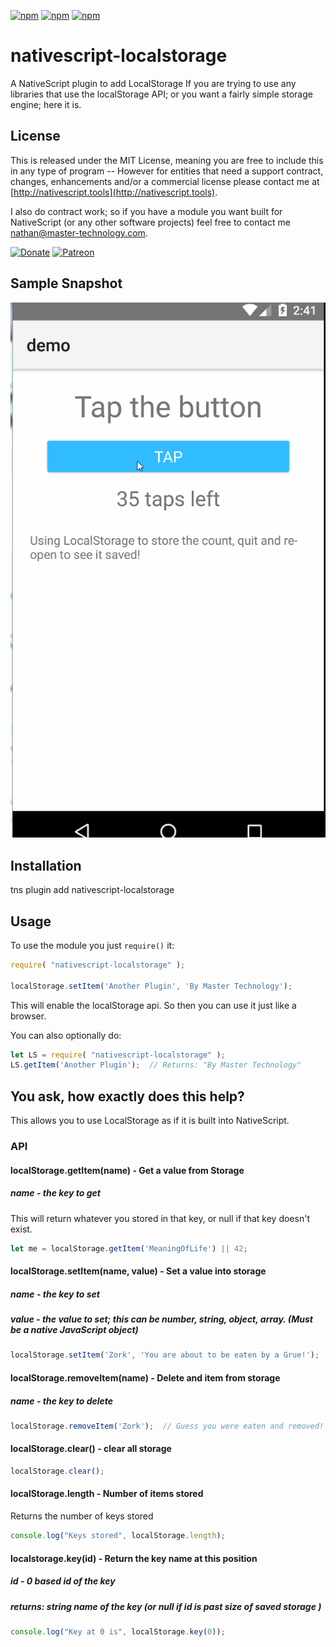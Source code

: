 [![npm](https://img.shields.io/npm/v/nativescript-localstorage.svg)](https://www.npmjs.com/package/nativescript-localstorage)
[![npm](https://img.shields.io/npm/l/nativescript-localstorage.svg)](https://www.npmjs.com/package/nativescript-localstorage)
[![npm](https://img.shields.io/npm/dt/nativescript-localstorage.svg?label=npm%20d%2fls)](https://www.npmjs.com/package/nativescript-localstorage)

# nativescript-localstorage
A NativeScript plugin to add LocalStorage
If you are trying to use any libraries that use the localStorage API; or you want a fairly simple storage engine; here it is.

## License

This is released under the MIT License, meaning you are free to include this in any type of program -- However for entities that need a support contract, changes, enhancements and/or a commercial license please contact me at [http://nativescript.tools](http://nativescript.tools).

I also do contract work; so if you have a module you want built for NativeScript (or any other software projects) feel free to contact me [nathan@master-technology.com](mailto://nathan@master-technology.com).

[![Donate](https://img.shields.io/badge/Donate-PayPal-brightgreen.svg?style=plastic)](https://www.paypal.com/cgi-bin/webscr?cmd=_donations&business=HN8DDMWVGBNQL&lc=US&item_name=Nathanael%20Anderson&item_number=nativescript%2dlocalstorage&no_note=1&no_shipping=1&currency_code=USD&bn=PP%2dDonationsBF%3ax%3aNonHosted)
[![Patreon](https://img.shields.io/badge/Pledge-Patreon-brightgreen.svg?style=plastic)](https://www.patreon.com/NathanaelA)

## Sample Snapshot
![Sample1](docs/localstorage.gif)
 

## Installation 

tns plugin add nativescript-localstorage  


## Usage

To use the module you just `require()` it:

```js
require( "nativescript-localstorage" );

localStorage.setItem('Another Plugin', 'By Master Technology');
```

This will enable the localStorage api.   So then you can use it just like a browser.  

You can also optionally do:
```js
let LS = require( "nativescript-localstorage" );
LS.getItem('Another Plugin');  // Returns: "By Master Technology"
```

## You ask, how exactly does this help?
This allows you to use LocalStorage as if it is built into NativeScript.



### API

#### localStorage.getItem(name) - Get a value from Storage
##### name - the key to get
This will return whatever you stored in that key, or null if that key doesn't exist.

```js
let me = localStorage.getItem('MeaningOfLife') || 42;
```

#### localStorage.setItem(name, value) - Set a value into storage
##### name - the key to set
##### value - the value to set; this can be number, string, object, array.  (Must be a native JavaScript object)

```js
localStorage.setItem('Zork', 'You are about to be eaten by a Grue!');
```


#### localStorage.removeItem(name) - Delete and item from storage
##### name - the key to delete

```js
localStorage.removeItem('Zork');  // Guess you were eaten and removed!  :-)
```

#### localStorage.clear() - clear all storage
 
 ```js
 localStorage.clear();
 ```
 
#### localStorage.length  - Number of items stored
Returns the number of keys stored

```js
console.log("Keys stored", localStorage.length);
```

#### localstorage.key(id) - Return the key name at this position 
##### id - 0 based id of the key
##### returns: string name of the key (or null if id is past size of saved storage )


```js
console.log("Key at 0 is", localStorage.key(0));
```

